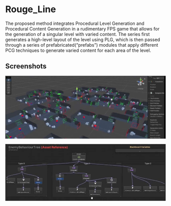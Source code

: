 # Rouge_Line #
The proposed method integrates Procedural Level Generation and Procedural Content Generation in a rudimentary FPS game that allows for the generation of a singular level with varied content. 
The series first generates a high-level layout of the level using PLG, which is then passed through a series of prefabricated(“prefabs”) modules that apply different PCG techniques to generate varied content for each area of the level. 

## Screenshots ##
![Rooms](/3.jpg)

![Enemy Tree](/2.jpg)